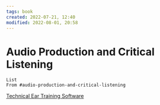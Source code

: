 ```yaml
---
tags: book 
created: 2022-07-21, 12:40
modified: 2022-08-01, 20:58
---
```


# Audio Production and Critical Listening
```dataview
List
From #audio-production-and-critical-listening
```

[Technical Ear Training Software](https://webtet.net/apcl/#/)